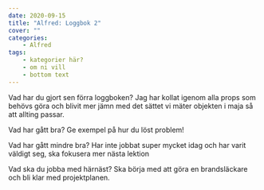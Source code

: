 ```yaml
---
date: 2020-09-15
title: "Alfred: Loggbok 2"
cover: ""
categories: 
    - Alfred
tags:
    - kategorier här?
    - om ni vill
    - bottom text
---
```


Vad har du gjort sen förra loggboken?
Jag har kollat igenom alla props som behövs göra och blivit mer jämn med det sättet vi mäter objekten i maja så att allting passar. 

Vad har gått bra? Ge exempel på hur du löst problem!


Vad har gått mindre bra? 
Har inte jobbat super mycket idag och har varit väldigt seg, ska fokusera mer nästa lektion

Vad ska du jobba med härnäst?
Ska börja med att göra en brandsläckare och bli klar med projektplanen.

